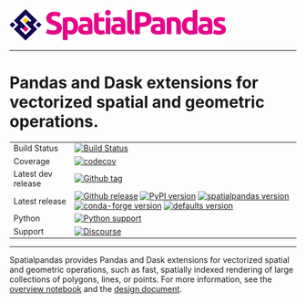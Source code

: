 <img src="https://github.com/holoviz/spatialpandas/raw/main/doc/_static/logo_horizontal.png" data-canonical-src="https://github.com/holoviz/spatialpandas/raw/main/doc/_static/logo_horizontal.png" width="380"/><br>

-----------------

# Pandas and Dask extensions for vectorized spatial and geometric operations.

|    |    |
| --- | --- |
| Build Status | [![Build Status](https://github.com/holoviz/spatialpandas/actions/workflows/test.yaml/badge.svg?branch=main)](https://github.com/holoviz/spatialpandas/actions/workflows/test.yaml?query=branch%3Amain) |
| Coverage | [![codecov](https://codecov.io/gh/holoviz/spatialpandas/branch/main/graph/badge.svg)](https://codecov.io/gh/holoviz/spatialpandas) |
| Latest dev release | [![Github tag](https://img.shields.io/github/tag/holoviz/spatialpandas.svg?label=tag&colorB=11ccbb)](https://github.com/holoviz/spatialpandas/tags) |
| Latest release | [![Github release](https://img.shields.io/github/release/holoviz/spatialpandas.svg?label=tag&colorB=11ccbb)](https://github.com/holoviz/spatialpandas/releases) [![PyPI version](https://img.shields.io/pypi/v/spatialpandas.svg?colorB=cc77dd)](https://pypi.python.org/pypi/spatialpandas) [![spatialpandas version](https://img.shields.io/conda/v/pyviz/spatialpandas.svg?colorB=4488ff&style=flat)](https://anaconda.org/pyviz/spatialpandas) [![conda-forge version](https://img.shields.io/conda/v/conda-forge/spatialpandas.svg?label=conda%7Cconda-forge&colorB=4488ff)](https://anaconda.org/conda-forge/spatialpandas) [![defaults version](https://img.shields.io/conda/v/anaconda/spatialpandas.svg?label=conda%7Cdefaults&style=flat&colorB=4488ff)](https://anaconda.org/anaconda/spatialpandas) |
| Python | [![Python support](https://img.shields.io/pypi/pyversions/spatialpandas.svg)](https://pypi.org/project/spatialpandas/) |
| Support | [![Discourse](https://img.shields.io/discourse/status?server=https%3A%2F%2Fdiscourse.holoviz.org)](https://discourse.holoviz.org/) |

-----------------

Spatialpandas provides Pandas and Dask extensions for vectorized spatial and geometric operations, such as fast, spatially indexed rendering of large collections of polygons, lines, or points. For more information, see the [overview notebook](https://nbviewer.jupyter.org/github/holoviz/spatialpandas/blob/main/examples/Overview.ipynb) and the [design document](https://github.com/holoviz/spatialpandas/issues/1#issue-513306469).

